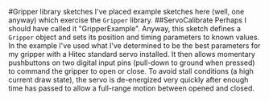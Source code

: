 #Gripper library sketches
I've placed example sketches here (well, one anyway) which exercise the `Gripper` library.
##ServoCalibrate
Perhaps I should have called it "GripperExample".  Anyway, this sketch defines a `Gripper` object and sets its position and timing parameters to known values.  In the example I've used what I've determined to be the best parameters for my gripper with a Hitec standard servo installed.  It then allows momentary pushbuttons on two digital input pins (pull-down to ground when pressed) to command the gripper to open or close.  To avoid stall conditions (a high current draw state), the servo is de-energized very quickly after enough time has passed to allow a full-range motion between opened and closed.
